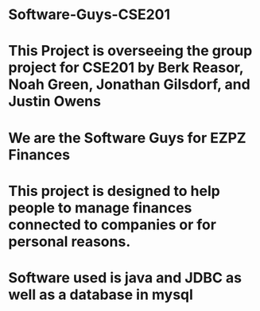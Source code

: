 # Software-Guys-CSE201

# This Project is overseeing the group project for CSE201 by Berk Reasor, Noah Green, Jonathan Gilsdorf, and Justin Owens

# We are the Software Guys for EZPZ Finances

# This project is designed to help people to manage finances connected to companies or for personal reasons.

# Software used is java and JDBC as well as a database in mysql
